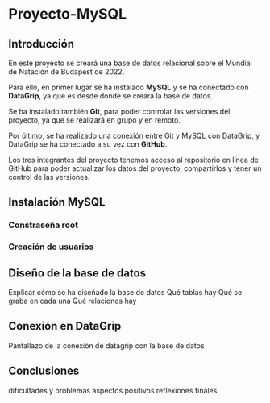 
# Proyecto-MySQL #
## Introducción
En este proyecto se creará una base de datos relacional sobre el Mundial de Natación de Budapest de 2022.

Para ello, en primer lugar se ha instalado **MySQL** y se ha conectado con **DataGrip**, ya que es desde donde se creará la base de datos.

Se ha instalado también **Git**, para poder controlar las versiones del proyecto, ya que se realizará en grupo y en remoto.

Por último, se ha realizado una conexión entre Git y MySQL con DataGrip, y DataGrip se ha conectado a su vez con **GitHub**.

Los tres integrantes del proyecto tenemos acceso al repositorio en línea de GitHub para poder actualizar los datos del proyecto, compartirlos y tener un control de las versiones.

## Instalación MySQL

### Constraseña root

### Creación de usuarios

## Diseño de la base de datos
Explicar cómo se ha diseñado la base de datos
Qué tablas hay
Qué se graba en cada una
Qué relaciones hay

## Conexión en DataGrip
Pantallazo de la conexión de datagrip con la base de datos

## Conclusiones
dificultades y problemas
aspectos positivos
reflexiones finales


